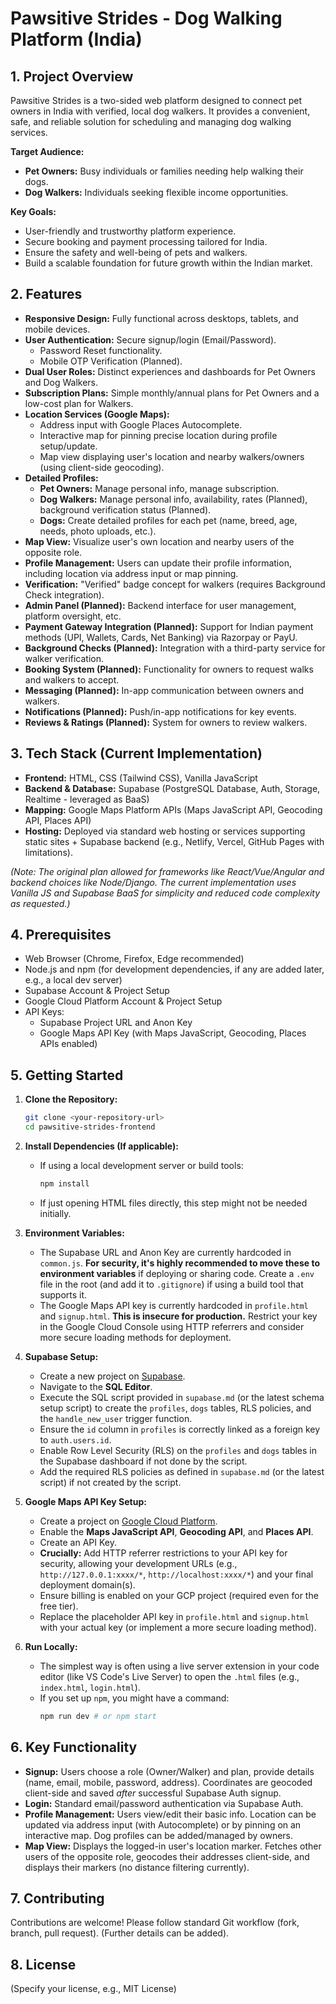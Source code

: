 # Pawsitive Strides - Dog Walking Platform (India)

## 1. Project Overview

Pawsitive Strides is a two-sided web platform designed to connect pet owners in India with verified, local dog walkers. It provides a convenient, safe, and reliable solution for scheduling and managing dog walking services.

**Target Audience:**

*   **Pet Owners:** Busy individuals or families needing help walking their dogs.
*   **Dog Walkers:** Individuals seeking flexible income opportunities.

**Key Goals:**

*   User-friendly and trustworthy platform experience.
*   Secure booking and payment processing tailored for India.
*   Ensure the safety and well-being of pets and walkers.
*   Build a scalable foundation for future growth within the Indian market.

## 2. Features

*   **Responsive Design:** Fully functional across desktops, tablets, and mobile devices.
*   **User Authentication:** Secure signup/login (Email/Password).
    *   Password Reset functionality.
    *   Mobile OTP Verification (Planned).
*   **Dual User Roles:** Distinct experiences and dashboards for Pet Owners and Dog Walkers.
*   **Subscription Plans:** Simple monthly/annual plans for Pet Owners and a low-cost plan for Walkers.
*   **Location Services (Google Maps):**
    *   Address input with Google Places Autocomplete.
    *   Interactive map for pinning precise location during profile setup/update.
    *   Map view displaying user's location and nearby walkers/owners (using client-side geocoding).
*   **Detailed Profiles:**
    *   **Pet Owners:** Manage personal info, manage subscription.
    *   **Dog Walkers:** Manage personal info, availability, rates (Planned), background verification status (Planned).
    *   **Dogs:** Create detailed profiles for each pet (name, breed, age, needs, photo uploads, etc.).
*   **Map View:** Visualize user's own location and nearby users of the opposite role.
*   **Profile Management:** Users can update their profile information, including location via address input or map pinning.
*   **Verification:** "Verified" badge concept for walkers (requires Background Check integration).
*   **Admin Panel (Planned):** Backend interface for user management, platform oversight, etc.
*   **Payment Gateway Integration (Planned):** Support for Indian payment methods (UPI, Wallets, Cards, Net Banking) via Razorpay or PayU.
*   **Background Checks (Planned):** Integration with a third-party service for walker verification.
*   **Booking System (Planned):** Functionality for owners to request walks and walkers to accept.
*   **Messaging (Planned):** In-app communication between owners and walkers.
*   **Notifications (Planned):** Push/in-app notifications for key events.
*   **Reviews & Ratings (Planned):** System for owners to review walkers.

## 3. Tech Stack (Current Implementation)

*   **Frontend:** HTML, CSS (Tailwind CSS), Vanilla JavaScript
*   **Backend & Database:** Supabase (PostgreSQL Database, Auth, Storage, Realtime - leveraged as BaaS)
*   **Mapping:** Google Maps Platform APIs (Maps JavaScript API, Geocoding API, Places API)
*   **Hosting:** Deployed via standard web hosting or services supporting static sites + Supabase backend (e.g., Netlify, Vercel, GitHub Pages with limitations).

*(Note: The original plan allowed for frameworks like React/Vue/Angular and backend choices like Node/Django. The current implementation uses Vanilla JS and Supabase BaaS for simplicity and reduced code complexity as requested.)*

## 4. Prerequisites

*   Web Browser (Chrome, Firefox, Edge recommended)
*   Node.js and npm (for development dependencies, if any are added later, e.g., a local dev server)
*   Supabase Account & Project Setup
*   Google Cloud Platform Account & Project Setup
*   API Keys:
    *   Supabase Project URL and Anon Key
    *   Google Maps API Key (with Maps JavaScript, Geocoding, Places APIs enabled)

## 5. Getting Started

1.  **Clone the Repository:**
    ```bash
    git clone <your-repository-url>
    cd pawsitive-strides-frontend
    ```

2.  **Install Dependencies (If applicable):**
    *   If using a local development server or build tools:
        ```bash
        npm install
        ```
    *   If just opening HTML files directly, this step might not be needed initially.

3.  **Environment Variables:**
    *   The Supabase URL and Anon Key are currently hardcoded in `common.js`. **For security, it's highly recommended to move these to environment variables** if deploying or sharing code. Create a `.env` file in the root (and add it to `.gitignore`) if using a build tool that supports it.
    *   The Google Maps API key is currently hardcoded in `profile.html` and `signup.html`. **This is insecure for production.** Restrict your key in the Google Cloud Console using HTTP referrers and consider more secure loading methods for deployment.

4.  **Supabase Setup:**
    *   Create a new project on [Supabase](https://supabase.com/).
    *   Navigate to the **SQL Editor**.
    *   Execute the SQL script provided in `supabase.md` (or the latest schema setup script) to create the `profiles`, `dogs` tables, RLS policies, and the `handle_new_user` trigger function.
    *   Ensure the `id` column in `profiles` is correctly linked as a foreign key to `auth.users.id`.
    *   Enable Row Level Security (RLS) on the `profiles` and `dogs` tables in the Supabase dashboard if not done by the script.
    *   Add the required RLS policies as defined in `supabase.md` (or the latest script) if not created by the script.

5.  **Google Maps API Key Setup:**
    *   Create a project on [Google Cloud Platform](https://console.cloud.google.com/).
    *   Enable the **Maps JavaScript API**, **Geocoding API**, and **Places API**.
    *   Create an API Key.
    *   **Crucially:** Add HTTP referrer restrictions to your API key for security, allowing your development URLs (e.g., `http://127.0.0.1:xxxx/*`, `http://localhost:xxxx/*`) and your final deployment domain(s).
    *   Ensure billing is enabled on your GCP project (required even for the free tier).
    *   Replace the placeholder API key in `profile.html` and `signup.html` with your actual key (or implement a more secure loading method).

6.  **Run Locally:**
    *   The simplest way is often using a live server extension in your code editor (like VS Code's Live Server) to open the `.html` files (e.g., `index.html`, `login.html`).
    *   If you set up `npm`, you might have a command:
        ```bash
        npm run dev # or npm start
        ```

## 6. Key Functionality

*   **Signup:** Users choose a role (Owner/Walker) and plan, provide details (name, email, mobile, password, address). Coordinates are geocoded client-side and saved *after* successful Supabase Auth signup.
*   **Login:** Standard email/password authentication via Supabase Auth.
*   **Profile Management:** Users view/edit their basic info. Location can be updated via address input (with Autocomplete) or by pinning on an interactive map. Dog profiles can be added/managed by owners.
*   **Map View:** Displays the logged-in user's location marker. Fetches other users of the opposite role, geocodes their addresses client-side, and displays their markers (no distance filtering currently).

## 7. Contributing

Contributions are welcome! Please follow standard Git workflow (fork, branch, pull request). (Further details can be added).

## 8. License

(Specify your license, e.g., MIT License)